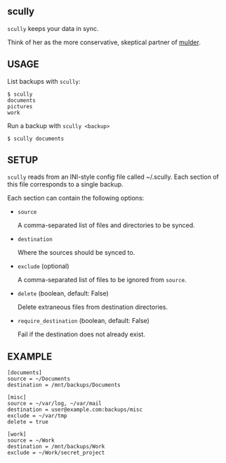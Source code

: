 scully
------

`scully` keeps your data in sync.

Think of her as the more conservative, skeptical partner of
[mulder](https://github.com/djl/mulder).



USAGE
-----

List backups with `scully`:

    $ scully
    documents
    pictures
    work


Run a backup with `scully <backup>`

    $ scully documents



SETUP
-----

`scully` reads from an INI-style config file called ~/.scully. Each
section of this file corresponds to a single backup.

Each section can contain the following options:


* `source`

  A comma-separated list of files and directories to be synced.

* `destination`

  Where the sources should be synced to.

* `exclude` (optional)

  A comma-separated list of files to be ignored from `source`.

* `delete` (boolean, default: False)

  Delete extraneous files from destination directories.

* `require_destination` (boolean, default: False)

  Fail if the destination does not already exist.



EXAMPLE
-------

    [documents]
    source = ~/Documents
    destination = /mnt/backups/Documents

    [misc]
    source = ~/var/log, ~/var/mail
    destination = user@example.com:backups/misc
    exclude = ~/var/tmp
    delete = true

    [work]
    source = ~/Work
    destination = /mnt/backups/Work
    exclude = ~/Work/secret_project
